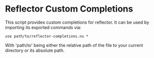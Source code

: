 # Reflector Custom Completions

This script provides custom completions for reflector. It can be used by importing its exported commands via:

```
use path/to/reflector-completions.nu *
```

With 'path/to' being either the relative path of the file to your current directory or its absolute path.
